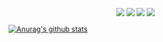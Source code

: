 <p align="center">
  <img src="https://img.shields.io/github/last-commit/Clover96/Clover96">
  <img src="https://visitor-badge.laobi.icu/badge?page_id=Clover96.visitor-badge">
  <img src="https://img.shields.io/github/followers/Clover96?label=Follow">
  <img src="https://img.shields.io/twitter/follow/Clover96">
</p>

 [![Anurag's github stats](https://github-readme-stats.vercel.app/api?username=Clover96&show_icons=true&theme=radical)](https://github.com/anuraghazra/github-readme-stats)

